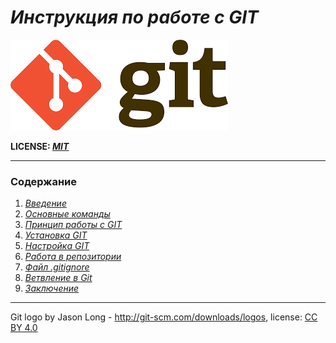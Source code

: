 # ***Инструкция по работе с GIT***

![git-logo](/assets/git.png)

**LICENSE: [*MIT*](./../license.md)**

---

### **Содержание**
1. *[Введение](./introduction)*
2. *[Основные команды](./command.md)*
3. *[Принцип работы с GIT](./principleofoperation.md)*
4. *[Установка GIT](installation.md)*
5. *[Настройка GIT](./tuning.md)*
6. *[Работа в репозитории](./reposit.md)*
7. *[Файл .gitignore](./gitignorefile.md)*
8. *[Ветвление в Git ](./branch.md)*
9. *[Заключение](./conclusion.md)*

---

Git logo by Jason Long - http://git-scm.com/downloads/logos,                 license: [CC BY 4.0](https://creativecommons.org/licenses/by/4.0/) 